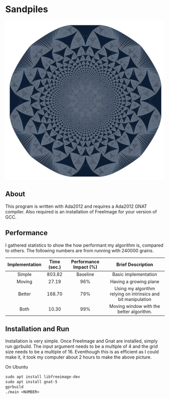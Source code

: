 # Sandpiles

![Screenshot](OUT-5000000.png)

## About
This program is written with Ada2012 and requires a Ada2012 GNAT compiler. Also required is an installation of FreeImage for your version of GCC.

## Performance
I gathered statistics to show the how performant my algorithm is, compared to others. The following numbers are from running with 240000 grains.

| Implementation | Time (sec.) | Performance Impact (%) | Brief Description |
|:--------------:|:-----------:|:----------------------:|:-----------------:|
| Simple | 803.82 | Baseline | Basic implementation |
| Moving | 27.19 | 96% | Having a growing plane |
| Better | 168.70 | 79% | Using my algorithm relying on intrinsics and bit manipulation |
| Both | 10.30 | 99% | Moving window with the better algorithm. |

## Installation and Run

Installation is very simple. Once FreeImage and Gnat are installed, simply run gprbuild. The input argument needs to be a multiple of 4 and the grid size needs to be a multiple of 16. Eventhough this is as efficient as I could make it, it took my computer about 2 hours to make the above picture.

On Ubuntu

    sudo apt install libfreeimage-dev
    sudo apt install gnat-5
    gprbuild
    ./main <NUMBER>
